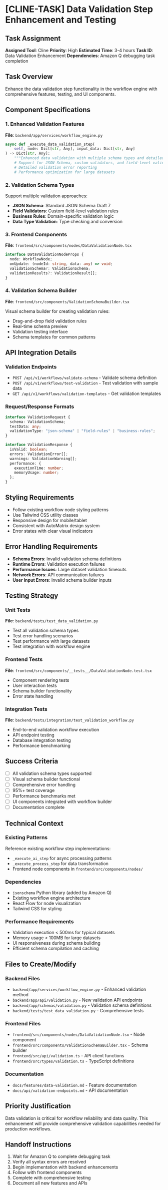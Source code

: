 # [CLINE-TASK] Data Validation Step Enhancement and Testing

## Task Assignment

**Assigned Tool**: Cline
**Priority**: High
**Estimated Time**: 3-4 hours
**Task ID**: Data Validation Enhancement
**Dependencies**: Amazon Q debugging task completion

## Task Overview

Enhance the data validation step functionality in the workflow engine with comprehensive features, testing, and UI components.

## Component Specifications

### 1. Enhanced Validation Features

**File**: `backend/app/services/workflow_engine.py`

```python
async def _execute_data_validation_step(
    self, node: Dict[str, Any], input_data: Dict[str, Any]
) -> Dict[str, Any]:
    """Enhanced data validation with multiple schema types and detailed reporting."""
    # Support for JSON Schema, custom validators, and field-level validation
    # Detailed validation error reporting
    # Performance optimization for large datasets
```

### 2. Validation Schema Types

Support multiple validation approaches:

- **JSON Schema**: Standard JSON Schema Draft 7
- **Field Validators**: Custom field-level validation rules
- **Business Rules**: Domain-specific validation logic
- **Data Type Validation**: Type checking and conversion

### 3. Frontend Components

**File**: `frontend/src/components/nodes/DataValidationNode.tsx`

```typescript
interface DataValidationNodeProps {
  node: WorkflowNode;
  onUpdate: (nodeId: string, data: any) => void;
  validationSchema?: ValidationSchema;
  validationResults?: ValidationResult[];
}
```

### 4. Validation Schema Builder

**File**: `frontend/src/components/ValidationSchemaBuilder.tsx`

Visual schema builder for creating validation rules:

- Drag-and-drop field validation rules
- Real-time schema preview
- Validation testing interface
- Schema templates for common patterns

## API Integration Details

### Validation Endpoints

- `POST /api/v1/workflows/validate-schema` - Validate schema definition
- `POST /api/v1/workflows/test-validation` - Test validation with sample data
- `GET /api/v1/workflows/validation-templates` - Get validation templates

### Request/Response Formats

```typescript
interface ValidationRequest {
  schema: ValidationSchema;
  testData: any;
  validationType: "json-schema" | "field-rules" | "business-rules";
}

interface ValidationResponse {
  isValid: boolean;
  errors: ValidationError[];
  warnings: ValidationWarning[];
  performance: {
    executionTime: number;
    memoryUsage: number;
  };
}
```

## Styling Requirements

- Follow existing workflow node styling patterns
- Use Tailwind CSS utility classes
- Responsive design for mobile/tablet
- Consistent with AutoMatrix design system
- Error states with clear visual indicators

## Error Handling Requirements

- **Schema Errors**: Invalid validation schema definitions
- **Runtime Errors**: Validation execution failures
- **Performance Issues**: Large dataset validation timeouts
- **Network Errors**: API communication failures
- **User Input Errors**: Invalid schema builder inputs

## Testing Strategy

### Unit Tests

**File**: `backend/tests/test_data_validation.py`

- Test all validation schema types
- Test error handling scenarios
- Test performance with large datasets
- Test integration with workflow engine

### Frontend Tests

**File**: `frontend/src/components/__tests__/DataValidationNode.test.tsx`

- Component rendering tests
- User interaction tests
- Schema builder functionality
- Error state handling

### Integration Tests

**File**: `backend/tests/integration/test_validation_workflow.py`

- End-to-end validation workflow execution
- API endpoint testing
- Database integration testing
- Performance benchmarking

## Success Criteria

- [ ] All validation schema types supported
- [ ] Visual schema builder functional
- [ ] Comprehensive error handling
- [ ] 95%+ test coverage
- [ ] Performance benchmarks met
- [ ] UI components integrated with workflow builder
- [ ] Documentation complete

## Technical Context

### Existing Patterns

Reference existing workflow step implementations:

- `_execute_ai_step` for async processing patterns
- `_execute_process_step` for data transformation
- Frontend node components in `frontend/src/components/nodes/`

### Dependencies

- `jsonschema` Python library (added by Amazon Q)
- Existing workflow engine architecture
- React Flow for node visualization
- Tailwind CSS for styling

### Performance Requirements

- Validation execution < 500ms for typical datasets
- Memory usage < 100MB for large datasets
- UI responsiveness during schema building
- Efficient schema compilation and caching

## Files to Create/Modify

### Backend Files

- `backend/app/services/workflow_engine.py` - Enhanced validation method
- `backend/app/api/validation.py` - New validation API endpoints
- `backend/app/schemas/validation.py` - Validation schema definitions
- `backend/tests/test_data_validation.py` - Comprehensive tests

### Frontend Files

- `frontend/src/components/nodes/DataValidationNode.tsx` - Node component
- `frontend/src/components/ValidationSchemaBuilder.tsx` - Schema builder
- `frontend/src/api/validation.ts` - API client functions
- `frontend/src/types/validation.ts` - TypeScript definitions

### Documentation

- `docs/features/data-validation.md` - Feature documentation
- `docs/api/validation-endpoints.md` - API documentation

## Priority Justification

Data validation is critical for workflow reliability and data quality. This enhancement will provide comprehensive validation capabilities needed for production workflows.

## Handoff Instructions

1. Wait for Amazon Q to complete debugging task
2. Verify all syntax errors are resolved
3. Begin implementation with backend enhancements
4. Follow with frontend components
5. Complete with comprehensive testing
6. Document all new features and APIs
